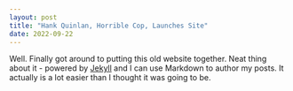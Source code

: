 ```yaml
---
layout: post
title: "Hank Quinlan, Horrible Cop, Launches Site"
date: 2022-09-22
---
```


Well. Finally got around to putting this old website together. Neat thing about it - powered by [Jekyll](http://jekyllrb.com) and I can use Markdown to author my posts. It actually is a lot easier than I thought it was going to be.
